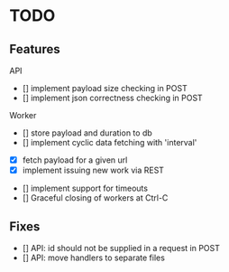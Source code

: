 # TODO

## Features

API

- [] implement payload size checking in POST
- [] implement json correctness checking in POST

Worker

- [] store payload and duration to db
- [] implement cyclic data fetching with 'interval'
- [x] fetch payload for a given url
- [x] implement issuing new work via REST
- [] implement support for timeouts
- [] Graceful closing of workers at Ctrl-C

## Fixes

- [] API: id should not be supplied in a request in POST
- [] API: move handlers to separate files